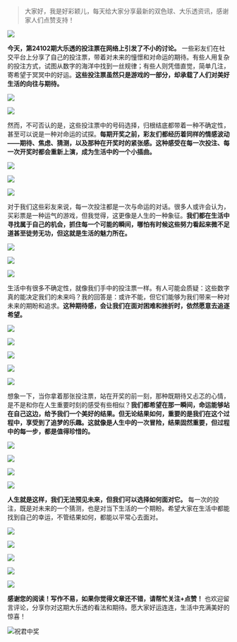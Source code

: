 > 大家好，我是好彩颖儿，每天给大家分享最新的双色球、大乐透资讯，感谢家人们点赞支持！

![](https://cdn.jsdelivr.net/gh/wangwenjie1314/PicCDN/2024-7-12/1720763627240-image.png)


**今天，第24102期大乐透的投注票在网络上引发了不小的讨论。** 一些彩友们在社交平台上分享了自己的投注票，带着对未来的憧憬和对命运的期待。有些人用复杂的投注方式，试图从数字的海洋中找到一丝规律；有些人则凭借直觉，简单几注，寄希望于冥冥中的好运。**这些投注票虽然只是游戏的一部分，却承载了人们对美好生活的向往与期待。**


![](https://cdn.jsdelivr.net/gh/wangwenjie1314/PicCDN/2024-9-2/1725247875024-image.png)

![](https://cdn.jsdelivr.net/gh/wangwenjie1314/PicCDN/2024-9-2/1725247867511-image.png)


然而，不可否认的是，这些投注票中的号码选择，归根结底都带着一种不确定性，甚至可以说是一种对命运的试探。**每期开奖之前，彩友们都经历着同样的情感波动——期待、焦虑、猜测，以及那种在开奖时的紧张感。这种感受在每一次投注、每一次开奖时都会重新上演，成为生活中的一个小插曲。**


![](https://cdn.jsdelivr.net/gh/wangwenjie1314/PicCDN/2024-9-2/1725247886397-image.png)


![](https://cdn.jsdelivr.net/gh/wangwenjie1314/PicCDN/2024-9-2/1725248063990-image.png)

![](https://cdn.jsdelivr.net/gh/wangwenjie1314/PicCDN/2024-9-2/1725248034610-image.png)

对于我们这些彩友来说，每一次投注都是一次与命运的对话。很多人或许会认为，买彩票是一种运气的游戏，但我觉得，这更像是人生的一种象征。**我们都在生活中寻找属于自己的机会，抓住每一个可能的瞬间，哪怕有时候这些努力看起来微不足道甚至徒劳无功，但这就是生活的魅力所在。**


![](https://cdn.jsdelivr.net/gh/wangwenjie1314/PicCDN/2024-9-2/1725247928401-image.png)


![](https://cdn.jsdelivr.net/gh/wangwenjie1314/PicCDN/2024-9-2/1725248075698-image.png)


![](https://cdn.jsdelivr.net/gh/wangwenjie1314/PicCDN/2024-9-2/1725247914632-image.png)


生活中有很多不确定性，就像我们手中的投注票一样。有人可能会质疑：这些数字真的能决定我们的未来吗？我的回答是：或许不能，但它们能够为我们带来一种对未来的期盼和追求。**这种期待感，会让我们在面对困难和挫折时，依然愿意去追逐希望。**


![](https://cdn.jsdelivr.net/gh/wangwenjie1314/PicCDN/2024-9-2/1725247959924-image.png)

![](https://cdn.jsdelivr.net/gh/wangwenjie1314/PicCDN/2024-9-2/1725247952496-image.png)



![](https://cdn.jsdelivr.net/gh/wangwenjie1314/PicCDN/2024-9-2/1725248004362-image.png)


![](https://cdn.jsdelivr.net/gh/wangwenjie1314/PicCDN/2024-9-2/1725248012365-image.png)



![](https://cdn.jsdelivr.net/gh/wangwenjie1314/PicCDN/2024-9-2/1725248021251-image.png)

想象一下，当你拿着那张投注票，站在开奖的前一刻，那种既期待又忐忑的心情，是不是和你在人生重要时刻的感受有些相似？**我们都希望在那一瞬间，命运能够站在自己这边，给予我们一个美好的结果。但无论结果如何，重要的是我们在这个过程中，享受到了追梦的乐趣。这就像是人生中的一次冒险，结果固然重要，但过程中的每一步，都是值得珍惜的。**


![](https://cdn.jsdelivr.net/gh/wangwenjie1314/PicCDN/2024-9-2/1725247937772-image.png)

![](https://cdn.jsdelivr.net/gh/wangwenjie1314/PicCDN/2024-9-2/1725247905685-image.png)

![](https://cdn.jsdelivr.net/gh/wangwenjie1314/PicCDN/2024-9-2/1725247900692-image.png)

![](https://cdn.jsdelivr.net/gh/wangwenjie1314/PicCDN/2024-9-2/1725247893895-image.png)

**人生就是这样，我们无法预见未来，但我们可以选择如何面对它。** 每一次的投注，既是对未来的一个猜测，也是对当下生活的一个期盼。希望大家在生活中都能找到自己的幸运，不管结果如何，都能以平常心去面对。


![](https://cdn.jsdelivr.net/gh/wangwenjie1314/PicCDN/2024-9-2/1725247990364-image.png)

![](https://cdn.jsdelivr.net/gh/wangwenjie1314/PicCDN/2024-9-2/1725247982855-image.png)

![](https://cdn.jsdelivr.net/gh/wangwenjie1314/PicCDN/2024-9-2/1725247977215-image.png)

![](https://cdn.jsdelivr.net/gh/wangwenjie1314/PicCDN/2024-9-2/1725247967451-image.png)

![](https://cdn.jsdelivr.net/gh/wangwenjie1314/PicCDN/2024-9-2/1725247944897-image.png)


**感谢您的阅读！写作不易，如果你觉得文章还不错，请帮忙关注+点赞！** 也欢迎留言评论，分享你对这期大乐透的看法和期待。愿大家好运连连，生活中充满美好的惊喜！


![祝君中奖](https://cdn.jsdelivr.net/gh/wangwenjie1314/PicCDN/2024-7-13/1720849046658-image.png)


